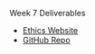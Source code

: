 Week 7 Deliverables

- [Ethics Website](https://bolandtech.github.io/Ethics-in-CS-Education/)
- [GitHub Repo](https://github.com/BolandTech/Ethics-in-CS-Education)
